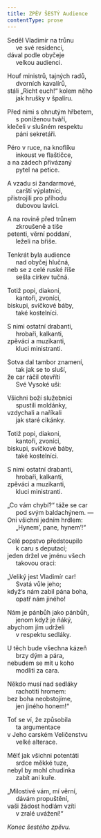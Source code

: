 ```yaml
---
title: ZPĚV ŠESTÝ Audience
contentType: prose
---
```


Seděl Vladimír na trůnu  
     ve své residenci,  
dával podle obyčeje  
     velkou audienci.

  

Houf ministrů, tajných radů,  
     dvorních kavalírů,  
stáli „Richt euch!“ kolem něho  
     jak hrušky v špalíru.

  

Před nimi s ohnutým hřbetem,  
     s poníženou tváří,  
klečeli v slušném respektu  
     páni sekretáři.

  

Péro v ruce, na knoflíku  
     inkoust ve flaštičce,  
a na zádech přivázaný  
     pytel na petice.

  

A vzadu si žandarmové,  
     carští výplatníci,  
přistrojili pro příhodu  
     dubovou lavici.

  

A na rovině před trůnem  
     zkroušeně a tiše  
petenti, věrní poddaní,  
     leželi na břiše.

  

Tenkrát byla audience  
     nad obyčej hlučná,  
neb se z celé ruské říše  
     sešla církev tučná.

  

Totiž popi, diakoni,  
     kantoři, zvoníci,  
biskupi, svíčkové báby,  
     také kostelníci.

  

S nimi ostatní drabanti,  
     hrobaři, kalkanti,  
zpěváci a muzikanti,  
     kluci ministranti.

  

Sotva dal tambor znamení,  
     tak jak se to sluší,  
že car ráčil otevříti  
     Své Vysoké uši:

  

Všichni boží služebníci  
     spustili moldánky,  
vzdychali a naříkali  
     jak staré cikánky.

  

Totiž popi, diakoni,  
     kantoři, zvoníci,  
biskupi, svíčkové báby,  
     také kostelníci.

  

S nimi ostatní drabanti,  
     hrobaři, kalkanti,  
zpěváci a muzikanti,  
     kluci ministranti.

  

„Co vám chybí?“ táže se car  
     pod svým baldachýnem. —  
Oni všichni jedním hrdlem:  
     „Hynem’, pane, hynem’!“

  

Celé popstvo předstoupilo  
     k caru s deputací;  
jeden držel ve jménu všech  
     takovou oraci:

  

„Veliký jest Vladimír car!  
     Svatá vůle jeho;  
když’s nám zabil pána boha,  
     opatř nám jiného!

  

Nám je pánbůh jako pánbůh,  
     jenom když je ňáký,  
abychom jím udrželi  
     v respektu sedláky.

  

U těch bude všechna kázeň  
     brzy dým a pára,  
nebudem se mít u koho  
     modliti za cara.

  

Někdo musí nad sedláky  
     rachotiti hromem:  
bez boha neobstojíme,  
     jen jiného honem!“

  

Toť se ví, že způsobila  
     ta argumentace  
v Jeho carském Veličenstvu  
     velké alterace.

  

Mělť jak všichni potentáti  
     srdce měkké tuze,  
nebyl by mohl chudinka  
     zabít ani kuře.

  

„Milostivé vám, mí věrní,  
     dávám propuštění,  
vaši žádost hodlám vzíti  
     v zralé uvážení!“

  

_Konec šestého zpěvu._

